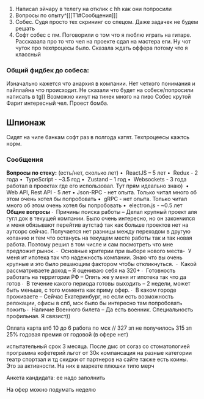 1. Написал эйчару в телегу на отклик с hh как они попросили
2. Вопросы по опыту^[[[T1#Сообщения]]]
3. Cобес. Судя просто тех скрининг со спецом. Даже задачек не будем решать
4. Софт cобес с пм. Поговорили о том что я люблю играть на гитаре. Рассказала про то что чел на проекте сдал на мастера еги. Ну чот чуток про теxпроцесы было. Сказала ждать оффера потому что я классный

### Общий фидбек до собеса:
Изначально кажется что анархия в компании. Нет четкого понимания и пайплайна что происходит. Не сказали что будет на собесе/попросили написать в tg))
Возможно кинут на тинек много на пиво
Собес крутой Фарит интересный чел. Проест бомба.

## Шпионаж 
Сидят на чиле банкам софт раз в полгода катят. Техпроцеесы кажтсь норм. 

### Сообщения
**Вопросы по стеку:** (есть/нет, сколько лет)
•  ReactJS – 5 лет
•  Redux - 2 года
•  TypeScript - ~3.5 год
•  Zustand – 1 год
•  Websockets - 3 года работал в проектах где его использовал. Тут прям идеально знаю) 
•  Web API, Rest API - 5 лет
• Json-RPC - нет опыта. Только читал много об этом очень хотел бы попробовать
•  gRPC - нет опыта. Только читал много об этом очень хотел бы попробовать
•  electron.js - ~0.5 лет 
**Общие вопросы**
∙  Причины поиска работы – Делал крупный проект аля гугл док в текущей компании. Было очень интересно, но он закончился и меня обязывают перейтив аутстаф так как больше проектов нет на аутсорс сейчас. Получается нет разницы между переходом в другую копанию и тем что останусь на текущем месте работы так и так новая работа. Поэтому решил в том числе и сам посмотреть что мне предложит рынок.
∙  Основные критерии при выборе нового места-  У меня ит ипотека так что надежность компании. Знаю что вы очень крупные и это было решающим фактором чтобы откликнуться. 
∙  Какой рассматриваете доход – Я оцениваю себя на 320+
∙  Готовность работать на территории РФ – Опять же у меня ит ипотека так что да готов
∙  В течение какого периода готовы выходить – 2 недели, может быть меньше, с того момента как приму офер.
∙  В каком городе проживаете – Сейчас Екатеринбург, но если есть возможность релокации, офисы в спб, мск было бы интересно там попробовать пожить
∙  Наличие Военного билета – Да есть военник. Специальность профильная. Я связист))

Оплата карта втб
10 до 6 работа по мск
// 327 зп не получилось 
315 зп
25% годовая премия от годовой (в офере нет)

испытательный срок 3 месяца. После дмс от согаз со стоматологией
программа кофетерий льгот от 30к компансация на разные категории театр спортзал и тд
скидки от партнеров на сайте
также есть коины. Это за активности. На них в маркете плюшки типо мерч

Анкета кандидата: ее надо заполнить

На офер можно подумать неделю